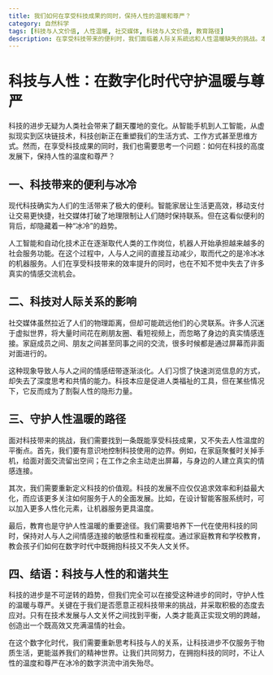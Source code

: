 ```yaml
---
title: 我们如何在享受科技成果的同时，保持人性的温暖和尊严？
category: 自然科学
tags: [科技与人文价值, 人性温暖, 社交媒体, 科技与人文价值, 教育路径]
description: 在享受科技带来的便利时，我们面临着人际关系疏远和人性温暖缺失的挑战。本文探讨了如何在科技进步的同时保持人性的温度与尊严，包括有意识地控制科技使用、重新定义科技的价值观以及通过教育培养下一代的人文关怀。实现科技与人性的和谐共生，需要我们在技术发展与人文价值间找到平衡，确保社会既高效又充满温情。
---
```

# 科技与人性：在数字化时代守护温暖与尊严

科技的进步无疑为人类社会带来了翻天覆地的变化。从智能手机到人工智能，从虚拟现实到区块链技术，科技创新正在重塑我们的生活方式、工作方式甚至思维方式。然而，在享受科技成果的同时，我们也需要思考一个问题：如何在科技的高度发展下，保持人性的温度和尊严？

## 一、科技带来的便利与冰冷

现代科技确实为人们的生活带来了极大的便利。智能家居让生活更高效，移动支付让交易更快捷，社交媒体打破了地理限制让人们随时保持联系。但在这看似便利的背后，却隐藏着一种“冰冷”的趋势。

人工智能和自动化技术正在逐渐取代人类的工作岗位，机器人开始承担越来越多的社会服务功能。在这个过程中，人与人之间的直接互动减少，取而代之的是冷冰冰的机器服务。人们在享受科技带来的效率提升的同时，也在不知不觉中失去了许多真实的情感交流机会。

## 二、科技对人际关系的影响

社交媒体虽然拉近了人们的物理距离，但却可能疏远他们的心灵联系。许多人沉迷于虚拟世界，将大量时间花在刷朋友圈、看短视频上，而忽略了身边的真实情感连接。家庭成员之间、朋友之间甚至同事之间的交流，很多时候都是通过屏幕而非面对面进行的。

这种现象导致人与人之间的情感纽带逐渐淡化。人们习惯了快速浏览信息的方式，却失去了深度思考和共情的能力。科技本应是促进人类福祉的工具，但在某些情况下，它反而成为了割裂人性的隐形力量。

## 三、守护人性温暖的路径

面对科技带来的挑战，我们需要找到一条既能享受科技成果，又不失去人性温度的平衡点。首先，我们要有意识地控制科技使用的边界。例如，在家庭聚餐时关掉手机，给面对面交流留出空间；在工作之余主动走出屏幕，与身边的人建立真实的情感连接。

其次，我们需要重新定义科技的价值观。科技的发展不应仅仅追求效率和利益最大化，而应该更多关注如何服务于人的全面发展。比如，在设计智能客服系统时，可以加入更多人性化元素，让机器服务更具温度。

最后，教育也是守护人性温暖的重要途径。我们需要培养下一代在使用科技的同时，保持对人与人之间情感连接的敏感性和重视程度。通过家庭教育和学校教育，教会孩子们如何在数字时代中既拥抱科技又不失人文关怀。

## 四、结语：科技与人性的和谐共生

科技的进步是不可逆转的趋势，但我们完全可以在接受这种进步的同时，守护人性的温暖与尊严。关键在于我们是否愿意正视科技带来的挑战，并采取积极的态度去应对。只有在技术发展与人文关怀之间找到平衡，人类才能真正实现文明的跨越，创造出一个既高效又充满温情的社会。

在这个数字化时代，我们需要重新思考科技与人的关系，让科技进步不仅服务于物质生活，更能滋养我们的精神世界。让我们共同努力，在拥抱科技的同时，不让人性的温度和尊严在冰冷的数字洪流中消失殆尽。